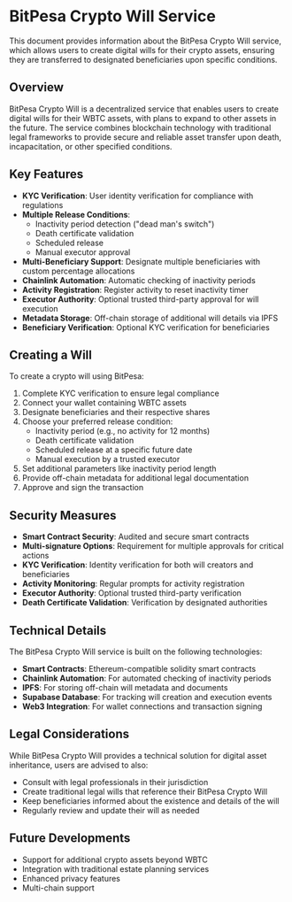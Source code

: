 # BitPesa Crypto Will Service

This document provides information about the BitPesa Crypto Will service, which allows users to create digital wills for their crypto assets, ensuring they are transferred to designated beneficiaries upon specific conditions.

## Overview

BitPesa Crypto Will is a decentralized service that enables users to create digital wills for their WBTC assets, with plans to expand to other assets in the future. The service combines blockchain technology with traditional legal frameworks to provide secure and reliable asset transfer upon death, incapacitation, or other specified conditions.

## Key Features

- **KYC Verification**: User identity verification for compliance with regulations
- **Multiple Release Conditions**:
  - Inactivity period detection ("dead man's switch")
  - Death certificate validation
  - Scheduled release
  - Manual executor approval
- **Multi-Beneficiary Support**: Designate multiple beneficiaries with custom percentage allocations
- **Chainlink Automation**: Automatic checking of inactivity periods
- **Activity Registration**: Register activity to reset inactivity timer
- **Executor Authority**: Optional trusted third-party approval for will execution
- **Metadata Storage**: Off-chain storage of additional will details via IPFS
- **Beneficiary Verification**: Optional KYC verification for beneficiaries

## Creating a Will

To create a crypto will using BitPesa:

1. Complete KYC verification to ensure legal compliance
2. Connect your wallet containing WBTC assets
3. Designate beneficiaries and their respective shares
4. Choose your preferred release condition:
   - Inactivity period (e.g., no activity for 12 months)
   - Death certificate validation
   - Scheduled release at a specific future date
   - Manual execution by a trusted executor
5. Set additional parameters like inactivity period length
6. Provide off-chain metadata for additional legal documentation
7. Approve and sign the transaction

## Security Measures

- **Smart Contract Security**: Audited and secure smart contracts
- **Multi-signature Options**: Requirement for multiple approvals for critical actions
- **KYC Verification**: Identity verification for both will creators and beneficiaries
- **Activity Monitoring**: Regular prompts for activity registration
- **Executor Authority**: Optional trusted third-party verification
- **Death Certificate Validation**: Verification by designated authorities

## Technical Details

The BitPesa Crypto Will service is built on the following technologies:

- **Smart Contracts**: Ethereum-compatible solidity smart contracts
- **Chainlink Automation**: For automated checking of inactivity periods
- **IPFS**: For storing off-chain will metadata and documents
- **Supabase Database**: For tracking will creation and execution events
- **Web3 Integration**: For wallet connections and transaction signing

## Legal Considerations

While BitPesa Crypto Will provides a technical solution for digital asset inheritance, users are advised to also:

- Consult with legal professionals in their jurisdiction
- Create traditional legal wills that reference their BitPesa Crypto Will
- Keep beneficiaries informed about the existence and details of the will
- Regularly review and update their will as needed

## Future Developments

- Support for additional crypto assets beyond WBTC
- Integration with traditional estate planning services
- Enhanced privacy features
- Multi-chain support
